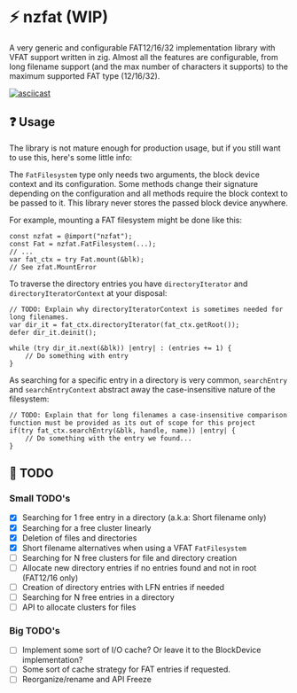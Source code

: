 # ⚡ nzfat (WIP)
A very generic and configurable FAT12/16/32 implementation library with VFAT support written in zig.
Almost all the features are configurable, from long filename support (and the max number of characters it supports) to the maximum supported FAT type (12/16/32).

[![asciicast](https://asciinema.org/a/Zf1LmR1KpfLKj7KxOFWCuUIPE.svg)](https://asciinema.org/a/Zf1LmR1KpfLKj7KxOFWCuUIPE)

  
## ❓ Usage
The library is not mature enough for production usage, but if you still want to use this, here's some little info:
  
The `FatFilesystem` type only needs two arguments, the block device context and its configuration. Some methods change their signature depending on the configuration and all methods require the block context to be passed to it. This library never stores the passed block device anywhere.

For example, mounting a FAT filesystem might be done like this:
```zig
const nzfat = @import("nzfat");
const Fat = nzfat.FatFilesystem(...);
// ...
var fat_ctx = try Fat.mount(&blk);
// See zfat.MountError
```

To traverse the directory entries you have `directoryIterator` and `directoryIteratorContext` at your disposal:
```zig
// TODO: Explain why directoryIteratorContext is sometimes needed for long filenames.
var dir_it = fat_ctx.directoryIterator(fat_ctx.getRoot());
defer dir_it.deinit();

while (try dir_it.next(&blk)) |entry| : (entries += 1) {
    // Do something with entry 
}
```

As searching for a specific entry in a directory is very common, `searchEntry` and `searchEntryContext` abstract away the case-insensitive nature of the filesystem:
```zig
// TODO: Explain that for long filenames a case-insensitive comparison function must be provided as its out of scope for this project
if(try fat_ctx.searchEntry(&blk, handle, name)) |entry| {
    // Do something with the entry we found...
}
```

## 📝 TODO

### Small TODO's
- [x] Searching for 1 free entry in a directory (a.k.a: Short filename only)
- [x] Searching for a free cluster linearly
- [x] Deletion of files and directories
- [x] Short filename alternatives when using a VFAT `FatFilesystem`
- [ ] Searching for N free clusters for file and directory creation
- [ ] Allocate new directory entries if no entries found and not in root (FAT12/16 only)
- [ ] Creation of directory entries with LFN entries if needed
- [ ] Searching for N free entries in a directory
- [ ] API to allocate clusters for files

### Big TODO's
- [ ] Implement some sort of I/O cache? Or leave it to the BlockDevice implementation?
- [ ] Some sort of cache strategy for FAT entries if requested.
- [ ] Reorganize/rename and API Freeze
